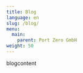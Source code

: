 ```yaml
---
title: Blog
language: en
slug: /blog/
menu:
  main:
    parent: Port Zero GmbH
weight: 50
---
```


blogcontent
